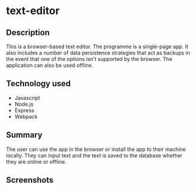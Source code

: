 # text-editor

## Description

This is a browser-based text editor. The programme is a single-page app. It also includes a number of data persistence strategies that act as backups in the event that one of the options isn't supported by the browser. The application can also be used offline.

## Technology used

- Javascript
- Node.js
- Express
- Webpack

## Summary

The user can use the app in the browser or install the app to their machine locally. They can input text and the text is saved to the database whether they are online or offline.

## Screenshots
